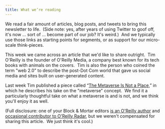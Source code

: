 ```yaml
---
title: What we’re reading
---
```

We read a fair amount of articles, blog posts, and tweets to bring this newsletter to life.  (Side note: yes, after years of using Twitter to goof off, it's now … sort of … become part of our job? It's weird.)  And we typically use those links as starting points for segments, or as support for our micro-scale think-pieces.

This week we came across an article that we'd like to share outright.  Tim O'Reilly is the founder of O'Reilly Media, a company best known for its tech books with animals on the covers.  Tim is also the person who coined the term "web 2.0" to describe the post-Dot Com world that gave us social media and sites built on user-generated content.

Last week Tim published a piece called “[The Metaverse Is Not a Place](https://www.oreilly.com/radar/the-metaverse-is-not-a-place/),” in which he describes his take on the "metaverse" concept.  We find it a particularly thoughtful take on what a metaverse is and is not, and we think you'll enjoy it as well.

(Full disclosure: one of your Block & Mortar editors [is an O'Reilly author](https://www.oreilly.com/search/?query=author%3A%22Q.%20Ethan%20McCallum%22&extended_publisher_data=true&highlight=true&include_assessments=false&include_case_studies=true&include_courses=true&include_playlists=true&include_collections=true&include_notebooks=true&include_cloud_scenarios=true&include_sandboxes=true&include_scenarios=true&is_academic_institution_account=false&source=user&sort=relevance&facet_json=true&json_facets=true&page=0&include_facets=true&include_practice_exams=true) and [occasional contributor to O'Reilly Radar](https://www.oreilly.com/people/q-mccallum-2/), but we weren't compensated for sharing this article.  We just think it's cool.)